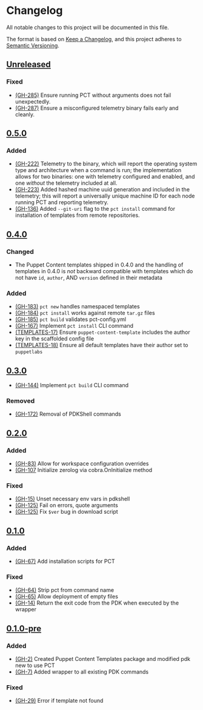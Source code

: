 # Changelog
All notable changes to this project will be documented in this file.

The format is based on [Keep a Changelog](https://keepachangelog.com/en/1.0.0/),
and this project adheres to [Semantic Versioning](https://semver.org/spec/v2.0.0.html).

## [Unreleased]

### Fixed

- [(GH-285)](https://github.com/puppetlabs/pdkgo/issues/285) Ensure running PCT without arguments does not fail unexpectedly.
- [(GH-287)](https://github.com/puppetlabs/pdkgo/issues/287) Ensure a misconfigured telemetry binary fails early and cleanly.

## [0.5.0]
### Added

- [(GH-222)](https://github.com/puppetlabs/pdkgo/issues/222) Telemetry to the binary, which will report the operating system type and architecture when a command is run; the implementation allows for two binaries: one with telemetry configured and enabled, and one _without_ the telemetry included at all. <!-- For more information, see our [telemetry blog post](link to blog). -->
- [(GH-223)](https://github.com/puppetlabs/pdkgo/issues/223) Added hashed machine uuid generation and included in the telemetry; this will report a universally unique machine ID for each node running PCT and reporting telemetry.
- [(GH-136)](https://github.com/puppetlabs/pdkgo/issues/136) Added `--git-uri` flag to the `pct install` command for installation of templates from remote repositories.

## [0.4.0]

### Changed

- The Puppet Content templates shipped in 0.4.0 and the handling of templates in 0.4.0 is _not_ backward compatible with templates which do not have `id`, `author`, AND `version` defined in their metadata

### Added

- [(GH-183)](https://github.com/puppetlabs/pdkgo/issues/183) `pct new` handles namespaced templates
- [(GH-184)](https://github.com/puppetlabs/pdkgo/issues/184) `pct install` works against remote `tar.gz` files
- [(GH-185)](https://github.com/puppetlabs/pdkgo/issues/185) `pct build` validates pct-config.yml
- [(GH-167)](https://github.com/puppetlabs/pdkgo/issues/167) Implement `pct install` CLI command
- [(TEMPLATES-17)](https://github.com/puppetlabs/baker-round/issues/17) Ensure `puppet-content-template` includes the author key in the scaffolded config file
- [(TEMPLATES-18)](https://github.com/puppetlabs/baker-round/issues/18) Ensure all default templates have their author set to `puppetlabs`

## [0.3.0]

- [(GH-144)](https://github.com/puppetlabs/pdkgo/issues/144) Implement `pct build` CLI command

### Removed

- [(GH-172)](https://github.com/puppetlabs/pdkgo/issues/172) Removal of PDKShell commands

## [0.2.0]

### Added

- [(GH-83)](https://github.com/puppetlabs/pdkgo/issues/83) Allow for workspace configuration overrides
- [(GH-107](https://github.com/puppetlabs/pdkgo/issues/107) Initialize zerolog via cobra.OnInitialize method

### Fixed

- [(GH-15)](https://github.com/puppetlabs/pdkgo/issues/15) Unset necessary env vars in pdkshell
- [(GH-125)](https://github.com/puppetlabs/pdkgo/issues/125) Fail on errors, quote arguments
- [(GH-125)](https://github.com/puppetlabs/pdkgo/issues/125) Fix `$ver` bug in download script

## [0.1.0]

### Added

- [(GH-67)](https://github.com/puppetlabs/pdkgo/issues/67) Add installation scripts for PCT

### Fixed

- [(GH-64)](https://github.com/puppetlabs/pdkgo/issues/64) Strip pct from command name
- [(GH-65)](https://github.com/puppetlabs/pdkgo/issues/65) Allow deployment of empty files
- [(GH-14)](https://github.com/puppetlabs/pdkgo/issues/14) Return the exit code from the PDK when executed by the wrapper

## [0.1.0-pre]

### Added

- [(GH-2)](https://github.com/puppetlabs/pdkgo/issues/2) Created Puppet Content Templates package and modified pdk new to use PCT
- [(GH-7)](https://github.com/puppetlabs/pdkgo/issues/7) Added wrapper to all existing PDK commands

### Fixed

- [(GH-29)](https://github.com/puppetlabs/pdkgo/issues/29) Error if template not found

[Unreleased]: https://github.com/puppetlabs/pdkgo/compare/0.4.0..main
[0.5.0]: https://github.com/puppetlabs/pdkgo/releases/tag/0.5.0
[0.4.0]: https://github.com/puppetlabs/pdkgo/releases/tag/0.4.0
[0.3.0]: https://github.com/puppetlabs/pdkgo/releases/tag/0.3.0
[0.2.0]: https://github.com/puppetlabs/pdkgo/releases/tag/0.2.0
[0.1.0]: https://github.com/puppetlabs/pdkgo/releases/tag/0.1.0
[0.1.0-pre]: https://github.com/puppetlabs/pdkgo/releases/tag/0.1.0-pre
